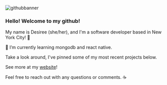![githubbanner](https://user-images.githubusercontent.com/34546530/109889725-ef120f00-7c53-11eb-889d-5a3e66a59287.png)




### Hello! Welcome to my github! 
My name is Desiree (she/her), and I'm a software developer based in New York City! :city_sunrise:

🌱 I’m currently learning mongodb and react native.

Take a look around, I've pinned some of my most recent projects below.

See more at my [website](https://desireenelson.dev/)!

Feel free to reach out with any questions or comments. :coffee:




<!--
**Anzu4/Anzu4** is a ✨ _special_ ✨ repository because its `README.md` (this file) appears on your GitHub profile.

Here are some ideas to get you started:

- 🔭 I’m currently working on ...
- 🌱 I’m currently learning ...
- 👯 I’m looking to collaborate on ...
- 🤔 I’m looking for help with ...
- 💬 Ask me about ...
- 📫 How to reach me: ...
- 😄 Pronouns: ...
- ⚡ Fun fact: ...
-->
